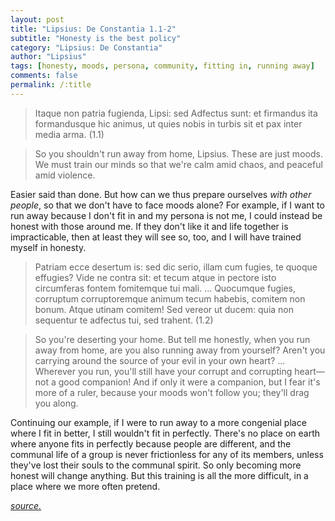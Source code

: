 ```yaml
---
layout: post
title: "Lipsius: De Constantia 1.1-2"
subtitle: "Honesty is the best policy"
category: "Lipsius: De Constantia"
author: "Lipsius"
tags: [honesty, moods, persona, community, fitting in, running away]
comments: false
permalink: /:title
---
```


> Itaque non patria fugienda, Lipsi: sed Adfectus sunt: et firmandus ita formandusque hic animus, ut quies nobis in turbis sit et pax inter media arma. (1.1)

> So you shouldn't run away from home, Lipsius. These are just moods. We must train our minds so that we're calm amid chaos, and peaceful amid violence.

Easier said than done. But how can we thus prepare ourselves *with other people*, so that we don't have to face moods alone? For example, if I want to run away because I don't fit in and my persona is not me, I could instead be honest with those around me. If they don't like it and life together is impracticable, then at least they will see so, too, and I will have trained myself in honesty.

> Patriam ecce desertum is: sed dic serio, illam cum fugies, te quoque effugies? Vide ne contra sit: et tecum atque in pectore isto circumferas fontem fomitemque tui mali. ... Quocumque fugies, corruptum corruptoremque animum tecum habebis, comitem non bonum. Atque utinam comitem! Sed vereor ut ducem: quia non sequentur te adfectus tui, sed trahent. (1.2)

> So you're deserting your home. But tell me honestly, when you run away from home, are you also running away from yourself? Aren't you carrying around the source of your evil in your own heart? ... Wherever you run, you'll still have your corrupt and corrupting heart—not a good companion! And if only it were a companion, but I fear it's more of a ruler, because your moods won't follow you; they'll drag you along.

Continuing our example, if I were to run away to a more congenial place where I fit in better, I still wouldn't fit in perfectly. There's no place on earth where anyone fits in perfectly because people are different, and the communal life of a group is never frictionless for any of its members, unless they've lost their souls to the communal spirit. So only becoming more honest will change anything. But this training is all the more difficult, in a place where we more often pretend.

<a href="https://books.google.com/books?id=ZmpSAAAAcAAJ&pg=PA2"><i class="fas fa-book" aria-hidden="true"> source.</i></a>
